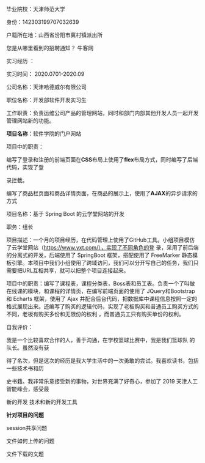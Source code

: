 毕业院校：天津师范大学

身份：142303199707032639

户籍所在地：山西省汾阳市冀村镇派出所

您是从哪里看到的招聘通知？ 牛客网

实习经历 ： 

实习时间： 2020.0701-2020.09	

公司名称：天津哈德威尔有限公司

职位名称：开发部软件开发实习生

工作职责：负责运维公司产品的管理网站，同时和部门内部其他开发人员一起开发管理网站新的功能。



**项目名称**：软件学院的门户网站



项目中的职责：

编写了登录和注册的前端⻚⾯在**CSS**布局上使⽤了**flex**布局⽅式，同时编写了后端代码，实现了登 

录拦截。 

编写了商品栏⻚⾯和商品详情⻚⾯，在商品的展⽰上，使⽤了**AJAX**的异步请求的⽅式

项目名称：基于 Spring Boot 的云学堂网站的开发

职务：组长

项目描述：⼀个⽉的项⽬经历，在代码管理上使用了GitHub工具。⼩组项⽬模仿了云学堂⽹站（https://www.yxt.com/），实现了不同⻆⾊的登 录，采用了前后端的分离式的开发，后端使⽤了 SpringBoot 框架，搭配使⽤了 FreeMarker 静态模板引擎。本项⽬中我们⼩组使⽤了跨域访问，我们可以分开写自己的任务，我们只需要把URL互相共享，就可以把整个项目连接起来。

项目中的职责：编写了课程表，课程分类表，Boss表和员工表。负责⼀个了叫做在线课的模块，和课程的详情页，在编写前端⻚⾯的使⽤了 JQuery和Bootstrap 和 Echarts 框架，使⽤了 Ajax 并配合后台代码，把数据库中课程信息按照⼀定的格式展现出来。还编写了购买的逻辑代码，实现了老板购买和普通员工购买方式的不同，老板有购买多份和无限份的权利 ，而普通员工只有购买单份的权利。

自我评价：

我是⼀个⽐较喜欢合作的⼈，善于沟通，在学校篮球⽐赛中，我是我们篮球队 的队⻓。虽然没有获 

得了名次，但是这次的经历是我⼤学⽣活中的⼀次勇敢的尝试。我喜欢读书，包括⼀些技术书和历 

史书籍。我⾮常乐意接受新的事物，对世界充满了好奇⼼，参加了 2019 天津⼈⼯智能峰会，感受最 

新的开发 技术和新的开发⼯具 





**针对项目的问题**

session共享问题

文件如何上传的问题

文件下载的文题